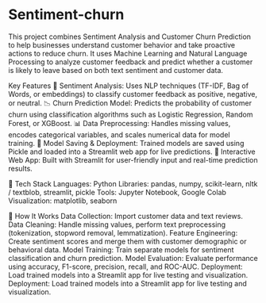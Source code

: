 # Sentiment-churn
This project combines Sentiment Analysis and Customer Churn Prediction to help businesses understand customer behavior and take proactive actions to reduce churn. It uses Machine Learning and Natural Language Processing to analyze customer feedback and predict whether a customer is likely to leave based on both text sentiment and customer data.

Key Features
🧠 Sentiment Analysis:
Uses NLP techniques (TF-IDF, Bag of Words, or embeddings) to classify customer feedback as positive, negative, or neutral.
📉 Churn Prediction Model:
Predicts the probability of customer churn using classification algorithms such as Logistic Regression, Random Forest, or XGBoost.
📊 Data Preprocessing:
Handles missing values, encodes categorical variables, and scales numerical data for model training.
💾 Model Saving & Deployment:
Trained models are saved using Pickle and loaded into a Streamlit web app for live predictions.
🧩 Interactive Web App:
Built with Streamlit for user-friendly input and real-time prediction results.

🧰 Tech Stack
Languages: Python
Libraries: pandas, numpy, scikit-learn, nltk / textblob, streamlit, pickle
Tools: Jupyter Notebook, Google Colab
Visualization: matplotlib, seaborn

🧪 How It Works
Data Collection: Import customer data and text reviews.
Data Cleaning: Handle missing values, perform text preprocessing (tokenization, stopword removal, lemmatization).
Feature Engineering: Create sentiment scores and merge them with customer demographic or behavioral data.
Model Training: Train separate models for sentiment classification and churn prediction.
Model Evaluation: Evaluate performance using accuracy, F1-score, precision, recall, and ROC-AUC.
Deployment: Load trained models into a Streamlit app for live testing and visualization.
Deployment: Load trained models into a Streamlit app for live testing and visualization.
